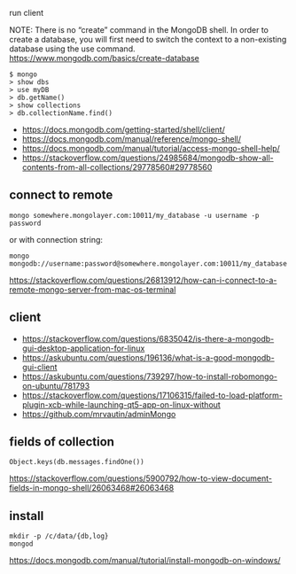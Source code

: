 run client

NOTE: There is no “create” command in the MongoDB shell. In order to create a database, you will first need to switch the context to a non-existing database using the use command. https://www.mongodb.com/basics/create-database

```
$ mongo
> show dbs
> use myDB
> db.getName()
> show collections
> db.collectionName.find()
```

- https://docs.mongodb.com/getting-started/shell/client/
- https://docs.mongodb.com/manual/reference/mongo-shell/
- https://docs.mongodb.com/manual/tutorial/access-mongo-shell-help/
- https://stackoverflow.com/questions/24985684/mongodb-show-all-contents-from-all-collections/29778560#29778560

## connect to remote

`mongo somewhere.mongolayer.com:10011/my_database -u username -p password`

or with connection string:

`mongo mongodb://username:password@somewhere.mongolayer.com:10011/my_database`

https://stackoverflow.com/questions/26813912/how-can-i-connect-to-a-remote-mongo-server-from-mac-os-terminal

## client

- https://stackoverflow.com/questions/6835042/is-there-a-mongodb-gui-desktop-application-for-linux
- https://askubuntu.com/questions/196136/what-is-a-good-mongodb-gui-client
- https://askubuntu.com/questions/739297/how-to-install-robomongo-on-ubuntu/781793
- https://stackoverflow.com/questions/17106315/failed-to-load-platform-plugin-xcb-while-launching-qt5-app-on-linux-without
- https://github.com/mrvautin/adminMongo

## fields of collection

`Object.keys(db.messages.findOne())`

https://stackoverflow.com/questions/5900792/how-to-view-document-fields-in-mongo-shell/26063468#26063468

## install

```
mkdir -p /c/data/{db,log}
mongod
```

https://docs.mongodb.com/manual/tutorial/install-mongodb-on-windows/
